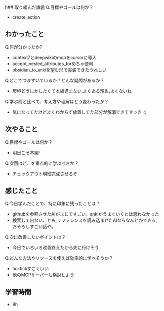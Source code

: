 h## 取り組んだ課題
Q.目標やゴールは何か？  
+ create_action


## わかったこと
Q.何が分かったか?  
+ context7とdeepwikiのmcpをcursorに導入
+ accept_nested_attributes_forめちゃ便利
+ obsidian_to_ankiを望む形で実装できたうれしい


Q.どこでつまずいているか？どんな疑問があるか？
+ 環境どうにかしたくて本編進まない,よくある現象,よくないね


Q.学ぶ前と比べて、考え方や理解はどう変わったか？
+ 気になってたけどよくわからず放置してた部分が解消できてすっき  り


## 次やること
Q.目標やゴールは何か？  
+ 明日こそ本編!


Q.次回はどこを重点的に学ぶべきか？  
+ チェックアウト明細完成させるぞ


## 感じたこと
Q.今日学んだことで、特に印象に残ったことは？  
+ githubを参照させたAIがまじですごい。ankiがうまくいくとは思わなかった
+ 検索して出ないことも,リファレンスを読み込ませたAIならなんとかできる,おそろしすごい話や。


Q.次に改善したいポイントは？  
+ 今日でいろいろ改善終えたから先に行けそう


Q.どんな方法やリソースを使えば効率的に学べそうか？
+ ticktickすごくいい
+ 他のMCPサーバーも検討しよう


## 学習時間
+ 9h
